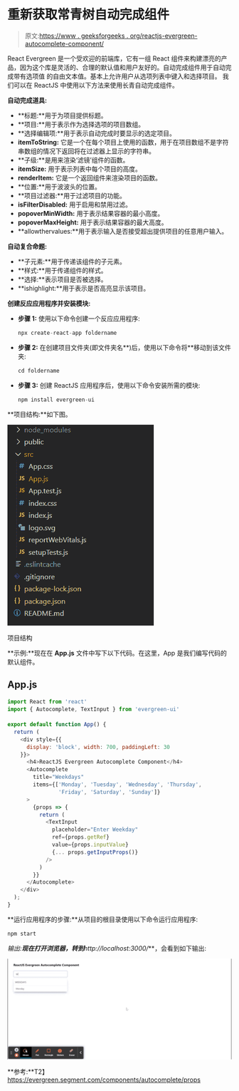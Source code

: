 # 重新获取常青树自动完成组件

> 原文:[https://www . geeksforgeeks . org/reactjs-evergreen-autocomplete-component/](https://www.geeksforgeeks.org/reactjs-evergreen-autocomplete-component/)

React Evergreen 是一个受欢迎的前端库，它有一组 React 组件来构建漂亮的产品，因为这个库是灵活的、合理的默认值和用户友好的。自动完成组件用于自动完成带有选项值 的自由文本值。基本上允许用户从选项列表中键入和选择项目。  我们可以在 ReactJS 中使用以下方法来使用长青自动完成组件。

**自动完成道具:**

*   **标题:**用于为项目提供标题。
*   **项目:**用于表示作为选择选项的项目数组。
*   **选择编辑项:**用于表示自动完成时要显示的选定项目。
*   **itemToString:** 它是一个在每个项目上使用的函数，用于在项目数组不是字符串数组的情况下返回将在过滤器上显示的字符串。
*   **子级:**是用来渲染‘滤镜’组件的函数。
*   **itemSize:** 用于表示列表中每个项目的高度。
*   **renderItem:** 它是一个返回组件来渲染项目的函数。
*   **位置:**用于波波头的位置。
*   **项目过滤器:**用于过滤项目的功能。
*   **isFilterDisabled:** 用于启用和禁用过滤。
*   **popoverMinWidth:** 用于表示结果容器的最小高度。
*   **popoverMaxHeight:** 用于表示结果容器的最大高度。
*   **allowthervalues:**用于表示输入是否接受超出提供项目的任意用户输入。

**自动复合命题:**

*   **子元素:**用于传递该组件的子元素。
*   **样式:**用于传递组件的样式。
*   **选择:**表示项目是否被选择。
*   **ishighlight:**用于表示是否高亮显示该项目。

**创建反应应用程序并安装模块:**

*   **步骤 1:** 使用以下命令创建一个反应应用程序:

    ```jsx
    npx create-react-app foldername
    ```

*   **步骤 2:** 在创建项目文件夹(即文件夹名**)后，使用以下命令将**移动到该文件夹:

    ```jsx
    cd foldername
    ```

*   **步骤 3:** 创建 ReactJS 应用程序后，使用以下命令安装所需的模块:

    ```jsx
    npm install evergreen-ui
    ```

**项目结构:**如下图。

![](img/f04ae0d8b722a9fff0bd9bd138b29c23.png)

项目结构

**示例:**现在在 **App.js** 文件中写下以下代码。在这里，App 是我们编写代码的默认组件。

## App.js

```jsx
import React from 'react'
import { Autocomplete, TextInput } from 'evergreen-ui'

export default function App() {
  return (
    <div style={{
      display: 'block', width: 700, paddingLeft: 30
    }}>
      <h4>ReactJS Evergreen Autocomplete Component</h4>
      <Autocomplete
        title="Weekdays"
        items={['Monday', 'Tuesday', 'Wednesday', 'Thursday', 
                'Friday', 'Saturday', 'Sunday']}
      >
        {props => {
          return (
            <TextInput
              placeholder="Enter Weekday"
              ref={props.getRef}
              value={props.inputValue}
              {... props.getInputProps()}
            />
          )
        }}
      </Autocomplete>
    </div>
  );
}
```

**运行应用程序的步骤:**从项目的根目录使用以下命令运行应用程序:

```jsx
npm start
```

**输出:**现在打开浏览器，转到***http://localhost:3000/***，会看到如下输出:

![](img/0a9c78192e53750e5cc8d8b6e2f34c0a.png)

**参考:**T2】https://evergreen.segment.com/components/autocomplete/props